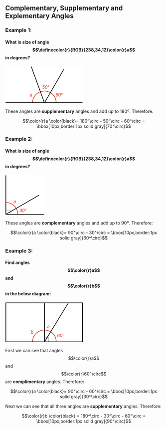 ## Complementary, Supplementary and Explementary Angles

### Example 1:

#### What is size of angle $$\definecolor{r}{RGB}{238,34,12}\color{r}a$$ in degrees?

![](supplementary.png)

These angles are **supplementary** angles and add up to 180º. Therefore:

$$\color{r}a \color{black}= 180^\circ - 50^\circ - 60^\circ = \bbox[10px,border:1px solid gray]{70^\circ}$$

### Example 2:

#### What is size of angle $$\definecolor{r}{RGB}{238,34,12}\color{r}a$$ in degrees?

![](complementary.png)

These angles are **complementary** angles and add up to 90º. Therefore:

$$\color{r}a \color{black}= 90^\circ - 30^\circ = \bbox[10px,border:1px solid gray]{60^\circ}$$

### Example 3:

#### Find angles $$\color{r}a$$ and $$\color{r}b$$ in the below diagram:

![](combination.png)

First we can see that angles $$\color{r}a$$ and $$\color{r}60^\circ$$ are **complimentary** angles. Therefore:

$$\color{r}a \color{black}= 90^\circ - 60^\circ = \bbox[10px,border:1px solid gray]{30^\circ}$$

Next we can see that all three angles are **supplementary** angles. Therefore:

$$\color{r}b \color{black} = 180^\circ - 30^\circ - 60^\circ = \bbox[10px,border:1px solid gray]{90^\circ}$$
